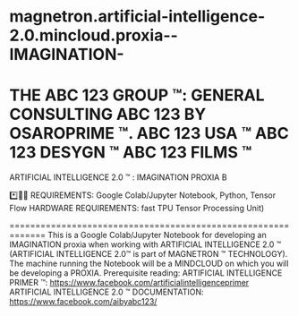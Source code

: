 # magnetron.artificial-intelligence-2.0.mincloud.proxia--IMAGINATION-
THE ABC 123 GROUP ™:
GENERAL CONSULTING ABC 123 BY OSAROPRIME ™.
ABC 123 USA ™
ABC 123 DESYGN ™
ABC 123 FILMS ™
=============================================================

ARTIFICIAL INTELLIGENCE 2.0 ™ : IMAGINATION PROXIA B

*️⃣📶🤖
REQUIREMENTS: Google Colab/Jupyter Notebook, Python, Tensor Flow
HARDWARE REQUIREMENTS: fast TPU Tensor Processing Unit)

=============================================================
This is a Google Colab/Jupyter Notebook for developing an IMAGINATION proxia when working with ARTIFICIAL INTELLIGENCE 2.0 ™ 
(ARTIFICIAL INTELLIGENCE 2.0™ is part of MAGNETRON ™ TECHNOLOGY). The machine running the Notebook will be a MINDCLOUD on which you will be
developing a PROXIA.
Prerequisite reading:
ARTIFICIAL INTELLIGENCE PRIMER ™: https://www.facebook.com/artificialintelligenceprimer
ARTIFICIAL INTELLIGENCE 2.0 ™ DOCUMENTATION: https://www.facebook.com/aibyabc123/
